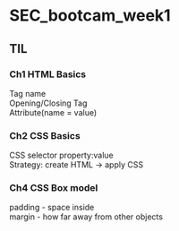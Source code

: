 # SEC_bootcam_week1
## TIL
### Ch1 HTML Basics
Tag name   
Opening/Closing Tag   
Attribute(name = value)

### Ch2 CSS Basics
CSS selector property:value   
Strategy: create HTML -> apply CSS

### Ch4 CSS Box model
padding - space inside   
margin - how far away from other objects   
